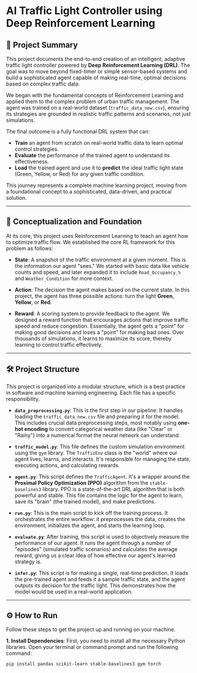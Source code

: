 # AI Traffic Light Controller using Deep Reinforcement Learning

## 🚀 Project Summary

This project documents the end-to-end creation of an intelligent, adaptive traffic light controller powered by **Deep Reinforcement Learning (DRL)**. The goal was to move beyond fixed-timer or simple sensor-based systems and build a sophisticated agent capable of making real-time, optimal decisions based on complex traffic data.

We began with the fundamental concepts of Reinforcement Learning and applied them to the complex problem of urban traffic management. The agent was trained on a real-world dataset (`traffic_data_new.csv`), ensuring its strategies are grounded in realistic traffic patterns and scenarios, not just simulations.

The final outcome is a fully functional DRL system that can:
- **Train** an agent from scratch on real-world traffic data to learn optimal control strategies.
- **Evaluate** the performance of the trained agent to understand its effectiveness.
- **Load** the trained agent and use it to **predict** the ideal traffic light state (Green, Yellow, or Red) for any given traffic condition.

This journey represents a complete machine learning project, moving from a foundational concept to a sophisticated, data-driven, and practical solution.

---

## 🧠 Conceptualization and Foundation

At its core, this project uses Reinforcement Learning to teach an agent how to optimize traffic flow. We established the core RL framework for this problem as follows:

- **State**: A snapshot of the traffic environment at a given moment. This is the information our agent "sees." We started with basic data like vehicle counts and speed, and later expanded it to include `Road_Occupancy_%` and `Weather_Condition` for more context.

- **Action**: The decision the agent makes based on the current state. In this project, the agent has three possible actions: turn the light **Green**, **Yellow**, or **Red**.

- **Reward**: A scoring system to provide feedback to the agent. We designed a reward function that encourages actions that improve traffic speed and reduce congestion. Essentially, the agent gets a "point" for making good decisions and loses a "point" for making bad ones. Over thousands of simulations, it learns to maximize its score, thereby learning to control traffic effectively.

---

## 🛠️ Project Structure

This project is organized into a modular structure, which is a best practice in software and machine learning engineering. Each file has a specific responsibility.

- **`data_preprocessing.py`**: This is the first step in our pipeline. It handles loading the `traffic_data_new.csv` file and preparing it for the model. This includes crucial data preprocessing steps, most notably using **one-hot encoding** to convert categorical weather data (like "Clear" or "Rainy") into a numerical format the neural network can understand.

- **`traffic_model.py`**: This file defines the custom simulation environment using the `gym` library. The `TrafficEnv` class is the "world" where our agent lives, learns, and interacts. It's responsible for managing the state, executing actions, and calculating rewards.

- **`agent.py`**: This script defines the `TrafficAgent`. It's a wrapper around the **Proximal Policy Optimization (PPO)** algorithm from the `stable-baselines3` library. PPO is a state-of-the-art DRL algorithm that is both powerful and stable. This file contains the logic for the agent to learn, save its "brain" (the trained model), and make predictions.

- **`run.py`**: This is the main script to kick off the training process. It orchestrates the entire workflow: it preprocesses the data, creates the environment, initializes the agent, and starts the learning loop.

- **`evaluate.py`**: After training, this script is used to objectively measure the performance of our agent. It runs the agent through a number of "episodes" (simulated traffic scenarios) and calculates the average reward, giving us a clear idea of how effective our agent's learned strategy is.

- **`infer.py`**: This script is for making a single, real-time prediction. It loads the pre-trained agent and feeds it a sample traffic state, and the agent outputs its decision for the traffic light. This demonstrates how the model would be used in a real-world application.

---

## ⚙️ How to Run

Follow these steps to get the project up and running on your machine.

**1. Install Dependencies**:
First, you need to install all the necessary Python libraries. Open your terminal or command prompt and run the following command:
```bash
pip install pandas scikit-learn stable-baselines3 gym torch